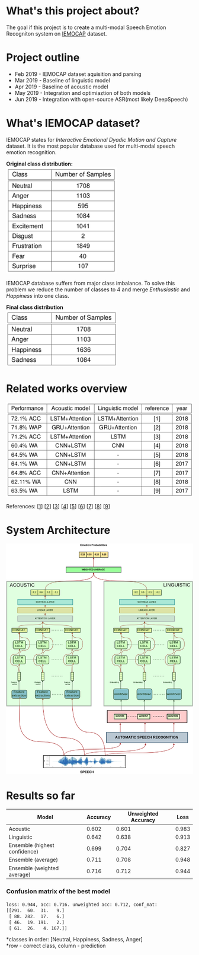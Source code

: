 # What's this project about?
The goal if this project is to create a multi-modal Speech Emotion Recogniton system on [IEMOCAP](https://sail.usc.edu/iemocap/) dataset.

# Project outline
- Feb 2019 - IEMOCAP dataset aquisition and parsing
- Mar 2019 - Baseline of linguistic model
- Apr 2019 - Baseline of acoustic model
- May 2019 - Integration and optimiaztion of both models
- Jun 2019 - Integration with open-source ASR(most likely DeepSpeech)


# What's IEMOCAP dataset?
IEMOCAP states for *Interactive  Emotional  Dyadic  Motion and  Capture* dataset. It is the most popular database used for multi-modal speech emotion recognition.  

**Original class distribution:**  
<img src="https://github.com/PiotrSobczak/speech-emotion-recognition/blob/master/assets/iemocap_original.png" width="300"></img>  

IEMOCAP database suffers from major class imbalance. To solve this problem we reduce the number of classes to 4 and merge *Enthusiastic* and *Happiness* into one class.

**Final class distribution**  
<img src="https://github.com/PiotrSobczak/speech-emotion-recognition/blob/master/assets/iemocap_reorganized.png" width="300"></img>

# Related works overview
<img src="https://github.com/PiotrSobczak/speech-emotion-recognition/blob/master/assets/related_works.png" width="600"></img>

References:
[[1](http://aclweb.org/anthology/C18-1201)]
[[2](https://arxiv.org/pdf/1810.04635.pdf)]
[[3](https://arxiv.org/pdf/1804.05788.pdf)]
[[4](https://arxiv.org/abs/1802.08332)]
[[5](https://arxiv.org/abs/1802.05630)]
[[6](http://dpi-proceedings.com/index.php/dtcse/article/view/17273/16777)]
[[7](https://arxiv.org/pdf/1706.00612.pdf)]
[[8](https://kundoc.com/queue/pdf-evaluating-deep-learning-architectures-for-speech-emotion-recognition-.html)]
[[9](http://www.utdallas.edu/~mirsamadi/files/mirsamadi17a.pdf)]

# System Architecture
<img src="https://github.com/PiotrSobczak/speech-emotion-recognition/blob/master/assets/ensemble_arch_live.png" width="600"></img>

# Results so far

| Model | Accuracy | Unweighted Accuracy  | Loss  |
|---|---|---|---|
| Acoustic  |  0.602 | 0.601  | 0.983  |
| Linguistic  | 0.642  | 0.638  | 0.913  |
| Ensemble (highest confidence) | 0.699  | 0.704  | 0.827  |
| Ensemble (average) | 0.711  | 0.708  | 0.948  |
| Ensemble (weighted average) | 0.716  | 0.712  | 0.944  |

### Confusion matrix of the best model
```
loss: 0.944, acc: 0.716. unweighted acc: 0.712, conf_mat: 
[[291.  60.  31.   9.]
 [ 88. 282.  17.   6.]
 [ 46.  19. 191.   2.]
 [ 61.  26.   4. 167.]]
```

*classes in order: [Neutral, Happiness, Sadness, Anger]  
*row - correct class, column - prediction
